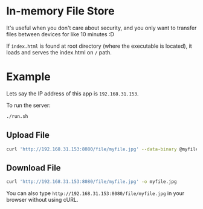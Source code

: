 # In-memory File Store

It's useful when you don't care about security, and you only want to transfer files between devices for like 10 minutes :D

If `index.html` is found at root directory (where the executable is located), it loads and serves the index.html on `/` path.

# Example

Lets say the IP address of this app is `192.168.31.153`.

To run the server:

```sh
./run.sh
```

## Upload File

```sh
curl 'http://192.168.31.153:8080/file/myfile.jpg' --data-binary @myfile.jpg; echo;
```

## Download File

```sh
curl 'http://192.168.31.153:8080/file/myfile.jpg' -o myfile.jpg
```

You can also type `http://192.168.31.153:8080/file/myfile.jpg` in your browser without using cURL.